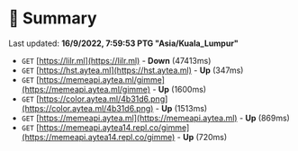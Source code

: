 # 📖 Summary
Last updated: **16/9/2022, 7:59:53 PTG "Asia/Kuala_Lumpur"**

- `GET` [https://lilr.ml](https://lilr.ml) - **Down** (47413ms)
- `GET` [https://hst.aytea.ml](https://hst.aytea.ml) - **Up** (347ms)
- `GET` [https://memeapi.aytea.ml/gimme](https://memeapi.aytea.ml/gimme) - **Up** (1600ms)
- `GET` [https://color.aytea.ml/4b31d6.png](https://color.aytea.ml/4b31d6.png) - **Up** (1513ms)
- `GET` [https://memeapi.aytea.ml](https://memeapi.aytea.ml) - **Up** (869ms)
- `GET` [https://memeapi.aytea14.repl.co/gimme](https://memeapi.aytea14.repl.co/gimme) - **Up** (720ms)
